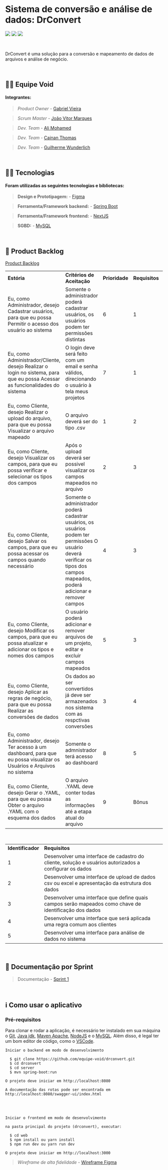 # Sistema de conversão e análise de dados: DrConvert

<img src ="https://img.shields.io/static/v1?label=status&message=%20em progresso&color=red&style=%3CSTYLE%3E&logo=%3CLOGO%3E"> <img src = "https://img.shields.io/static/v1?label=sprint%20atual&message=%20segunda%20sprint&color=yellow&style=%3CSTYLE%3E&logo=%3CLOGO%3E"> <img src = "https://img.shields.io/static/v1?label=cliente&message=%20Dom%20Rock%20&color=blue&style=%3CSTYLE%3E&logo=%3CLOGO%3E">

<br>

<p align="left">DrConvert é uma solução para a conversão e mapeamento de dados de arquivos e análise de negócio.</p>

<br>

## 🙅‍♂️ Equipe Void

#### **Integrantes:**

> _Product Owner_ - [Gabriel Vieira]()

> _Scrum Master_ - [João Vitor Marques](https://www.linkedin.com/in/joao-vitor-da-silva-marques-944b461bb/)

> _Dev. Team_ - [Ali Mohamed]()

> _Dev. Team_ - [Cainan Thomas]()

> _Dev. Team_ - [Guilherme Wunderlich]()

<br>

## 👨‍💻 Tecnologias

#### Foram utilizadas as seguintes tecnologias e bibliotecas:

> **Design e Prototipagem:** - [Figma](https://www.figma.com/)

> **Ferramenta/Framework backend:** - [Spring Boot](https://spring.io/projects/spring-boot)

> **Ferramenta/Framework frontend:** - [NextJS](https://nextjs.org/)

> **SGBD:** - [MySQL](https://www.mysql.com/)

<br>

## 📃 Product Backlog

<a href="https://github.com/equipe-void/api-3sem/tree/sp1/backlog/product_backlog.xlsx">Product Backlog</a><br>

<div>
  <table>
    <tr>
      <td><b>Estória</b></td>
      <td><b>Critérios de Aceitação</b></td>
      <td><b>Prioridade</b></td>
      <td><b>Requisitos</b></td>
      <td><b>Sprint</b></td>
    </tr>
    <tr>
      <td>Eu, como Administrador, desejo Cadastrar usuários, para que eu possa Permitir o acesso dos usuário ao sistema</td>
      <td>Somente o administrador poderá cadastrar usuários, os usuários podem ter permissões distintas</td>
      <td>6</td>
      <td>1</td>
      <td>1ª</td>
    </tr>
    <tr>
      <td>Eu, como Administrador/Cliente, desejo Realizar o login no sistema, para que eu possa Acessar as funcionalidades do sistema</td>
      <td>O login deve será feito com um email e senha válidos, direcionando o usuário à tela meus projetos</td>
      <td>7</td>
      <td>1</td>
      <td>1ª</td>
    </tr>
    <tr>
      <td>Eu, como Cliente, desejo Realizar o upload do arquivo, para que eu possa Visualizar o arquivo mapeado</td>
      <td>O arquivo deverá ser do tipo .csv</td>
      <td>1</td>
      <td>2</td>
      <td>1ª</td>
    </tr>
    <tr>
      <td>Eu, como Cliente, desejo Visualizar os campos, para que eu possa verificar e selecionar os tipos dos campos</td>
      <td>Após o upload deverá ser possivel visualizar os campos mapeados no arquivo</td>
      <td>2</td>
      <td>3</td>
      <td>1ª</td>
    </tr>
    <tr>
      <td>Eu, como Cliente, desejo Salvar os campos, para que eu possa acessar os campos quando necessário</td>
      <td>Somente o administrador poderá cadastrar usuários, os usuários podem ter permissões O usuário deverá verificar os tipos dos campos mapeados, poderá adicionar e remover campos</td>
      <td>4</td>
      <td>3</td>
      <td>1ª</td>
    </tr>
    <tr>
      <td>Eu, como Cliente, desejo Modificar os campos, para que eu possa atualizar e adicionar os tipos e nomes dos campos</td>
      <td>O usuário poderá adicionar e remover arquivos de um projeto, editar e excluir campos mapeados</td>
      <td>5</td>
      <td>3</td>
      <td>1ª</td>
    </tr>
    <tr>
      <td>Eu, como Cliente, desejo Aplicar as regras de negócio, para que eu possa Realizar as conversões de dados</td>
      <td>Os dados ao ser convertidos já deve ser armazenados nos sistema com as respctivas conversões</td>
      <td>3</td>
      <td>4</td>
      <td>2ª</td>
    </tr>
    <tr>
      <td>Eu, como Administrador, desejo Ter acesso à um dashboard, para que eu possa visualizar os Usuários e Arquivos no sistema</td>
      <td>Somente o admnistrador terá acesso ao dashboard</td>
      <td>8</td>
      <td>5</td>
      <td>2ª</td>
    </tr>
    <tr>
      <td>Eu, como Cliente, desejo Gerar o .YAML, para que eu possa Obter o arquivo .YAML com o esquema dos dados</td>
      <td>O arquivo .YAML deve conter todas as informações até a etapa atual do arquivo</td>
      <td>9</td>
      <td>Bônus</td>
      <td>4ª</td>
    </tr>
  </table>

  <br>
  
  <table>
    <tr>
      <td><b>Identificador</b></td>
      <td><b>Requisitos</b></td>
    </tr>
    <tr>
      <td>1</td>
      <td>Desenvolver uma interface de cadastro do cliente, solução e usuários autorizados a configurar os dados</td>
    </tr>
    <tr>
      <td>2</td>
      <td>Desenvolver uma interface de upload de dados csv ou excel e apresentação da estrutura dos dados</td>
    </tr>
    <tr>
      <td>3</td>
      <td>Desenvolver uma interface que define quais campos serão mapeados como chave de identificação dos dados</td>
    </tr>
    <tr>
      <td>4</td>
      <td>Desenvolver uma interface que será aplicada uma regra comum aos clientes</td>
    </tr>
    <tr>
      <td>5</td>
      <td>Desenvolver uma interface para análise de dados no sistema</td>
    </tr>
  </table>
</div>

<br>

## 📝 Documentação por Sprint

> Documentação - [Sprint 1](https://github.com/equipe-void/api-3sem/tree/sp1/docs/sprint1/README.md)

<br>

## ℹ️ Como usar o aplicativo

### Pré-requisitos

Para clonar e rodar a aplicação, é necessário ter instalado em sua máquina o [Git](https://git-scm.com), [Java jdk](https://www.oracle.com/br/java/technologies/downloads/#java21),
[Maven Apache](https://maven.apache.org/), [NodeJS](https://nodejs.org/en) e o [MySQL](https://www.mysql.com/). Além disso, é legal ter um bom editor de código, como o [VSCode](https://code.visualstudio.com/).

`Iniciar o backend em modo de desenvolvimento`

```
  $ git clone https://github.com/equipe-void/drconvert.git
  $ cd drconvert
  $ cd server
  $ mvn spring-boot:run
```

`O projeto deve iniciar em http://localhost:8080`

`A documentação das rotas pode ser encontrada em http://localhost:8080/swagger-ui/index.html`

<br>
<br>

`Iniciar o frontend em modo de desenvolvimento`

`na pasta principal do projeto (drconvert), executar:`

```
  $ cd web
  $ npm install ou yarn install
  $ npm run dev ou yarn run dev
```

`O projeto deve iniciar em http://localhost:3000`

> _Wireframe de alta fidelidade_ - [Wireframe Figma](https://www.figma.com/proto/dwFzK8Id4Ae014ZAoK5Hl6/drconvert?type=design&node-id=176-2&t=qRggNmCuwjykSuSh-1&scaling=scale-down&page-id=0%3A1&starting-point-node-id=6%3A53&mode=design)
